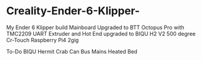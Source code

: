 # Creality-Ender-6-Klipper-
My Ender 6 Klipper build
Mainboard Upgraded to BTT Octopus Pro with TMC2209 UART
Extruder and Hot End upgraded to BIQU H2 V2 500 degree
Cr-Touch
Raspberry Pi4 2gig

To-Do
BIQU Hermit Crab Can Bus
Mains Heated Bed
